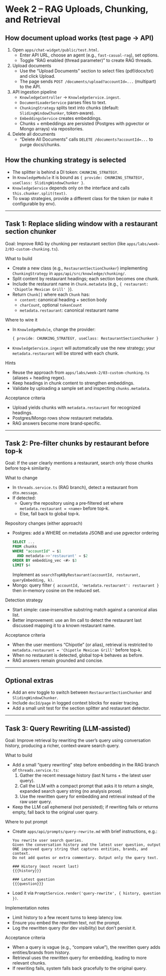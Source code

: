 # Week 2 – RAG Uploads, Chunking, and Retrieval

## How document upload works (test page → API)
1) Open `apps/chat-widget/public/test.html`.
   - Enter API URL, choose an agent (e.g., `fast-casual-rag`), set options.
   - Toggle “RAG enabled (thread parameter)” to create RAG threads.
2) Upload documents
   - Use the “Upload Documents” section to select files (pdf/docx/txt) and click Upload.
   - The page sends `POST /documents/upload?accountId=...` (multipart) to the API.
3) API ingestion pipeline
   - `KnowledgeController` → `KnowledgeService.ingest`.
   - `DocumentLoaderService` parses files to text.
   - `ChunkingStrategy` splits text into chunks (default: `SlidingWindowChunker`, token‑aware).
   - `EmbeddingsService` creates embeddings.
   - Chunks + embeddings are persisted (Postgres with pgvector or Mongo arrays) via repositories.
4) Delete all documents
   - “Delete All Documents” calls `DELETE /documents?accountId=...` to purge docs/chunks.

## How the chunking strategy is selected
- The splitter is behind a DI token: `CHUNKING_STRATEGY`.
- In `KnowledgeModule` it is bound as `{ provide: CHUNKING_STRATEGY, useClass: SlidingWindowChunker }`.
- `KnowledgeService` depends only on the interface and calls `this.chunker.split(text)`.
- To swap strategies, provide a different class for the token (or make it configurable by env).

---

## Task 1: Replace sliding window with a restaurant section chunker
Goal: Improve RAG by chunking per restaurant section (like `apps/labs/week-2/03-custom-chunking.ts`).

What to build
- Create a new class (e.g., `RestaurantSectionChunker`) implementing `ChunkingStrategy` in `apps/api/src/knowledge/chunking/`.
- Split content by restaurant headings; each section becomes one chunk.
- Include the restaurant name in `Chunk.metadata` (e.g., `{ restaurant: 'Chipotle Mexican Grill' }`).
- Return `Chunk[]` where each `Chunk` has:
  - `content`: canonical heading + section body
  - `charCount`, optional `tokenCount`
  - `metadata.restaurant`: canonical restaurant name

Where to wire it
- In `KnowledgeModule`, change the provider:
  ```ts
  { provide: CHUNKING_STRATEGY, useClass: RestaurantSectionChunker }
  ```
- `KnowledgeService.ingest` will automatically use the new strategy; your `metadata.restaurant` will be stored with each chunk.

Hints
- Reuse the approach from `apps/labs/week-2/03-custom-chunking.ts` (aliases + heading regex).
- Keep headings in chunk content to strengthen embeddings.
- Validate by uploading a sample set and inspecting `chunks.metadata`.

Acceptance criteria
- Upload yields chunks with `metadata.restaurant` for recognized headings.
- Postgres/Mongo rows show restaurant metadata.
- RAG answers become more brand‑specific.

---

## Task 2: Pre‑filter chunks by restaurant before top‑k
Goal: If the user clearly mentions a restaurant, search only those chunks before top‑k similarity.

What to change
- In `threads.service.ts` (RAG branch), detect a restaurant from `dto.message`.
- If detected:
  - Query the repository using a pre‑filtered set where `metadata.restaurant = <name>` before top‑k.
  - Else, fall back to global top‑k.

Repository changes (either approach)
- Postgres: add a WHERE on metadata JSONB and use pgvector ordering
  ```sql
  SELECT ...
  FROM chunks
  WHERE "accountId" = $1
    AND metadata->>'restaurant' = $2
  ORDER BY embedding_vec <#> $3
  LIMIT $4
  ```
  Implement as `searchTopKByRestaurant(accountId, restaurant, queryEmbedding, k)`.
- Mongo: query filter `{ accountId, 'metadata.restaurant': restaurant }` then in‑memory cosine on the reduced set.

Detection strategy
- Start simple: case‑insensitive substring match against a canonical alias list.
- Better improvement: use an llm call to detect the restaurant last discussed mapping it to a known restaurant name.

Acceptance criteria
- When the user mentions “Chipotle” (or alias), retrieval is restricted to `metadata.restaurant = 'Chipotle Mexican Grill'` before top‑k.
- When no restaurant is detected, global top‑k behaves as before.
- RAG answers remain grounded and concise.

---

## Optional extras
- Add an env toggle to switch between `RestaurantSectionChunker` and `SlidingWindowChunker`.
- Include `docId/page` in logged context blocks for easier tracing.
- Add a small unit test for the section splitter and restaurant detector.

---

## Task 3: Query Rewriting (LLM‑assisted)
Goal: Improve retrieval by rewriting the user’s query using conversation history, producing a richer, context‑aware search query.

What to build
- Add a small “query rewriting” step before embedding in the RAG branch of `threads.service.ts`:
  1) Gather the recent message history (last N turns + the latest user query).
  2) Call the LLM with a compact prompt that asks it to return a single, expanded search query string (no analysis prose).
  3) Use the rewritten query for embedding and retrieval instead of the raw user query.
- Keep the LLM call ephemeral (not persisted); if rewriting fails or returns empty, fall back to the original user query.

Where to put prompt
- Create `apps/api/prompts/query-rewrite.md` with brief instructions, e.g.:
  ```
  You rewrite user search queries.
  Given the conversation history and the latest user question, output ONE improved query string that captures entities, brands, and context.
  Do not add quotes or extra commentary. Output only the query text.

  ### History (most recent last)
  {{{history}}}

  ### Latest question
  {{{question}}}
  ```
- Load it via `PromptService.render('query-rewrite', { history, question })`.

Implementation notes
- Limit history to a few recent turns to keep latency low.
- Ensure you embed the rewritten text, not the prompt.
- Log the rewritten query (for dev visibility) but don’t persist it.

Acceptance criteria
- When a query is vague (e.g., “compare value”), the rewritten query adds entities/brands from history.
- Retrieval uses the rewritten query for embedding, leading to more relevant chunks.
- If rewriting fails, system falls back gracefully to the original query.
